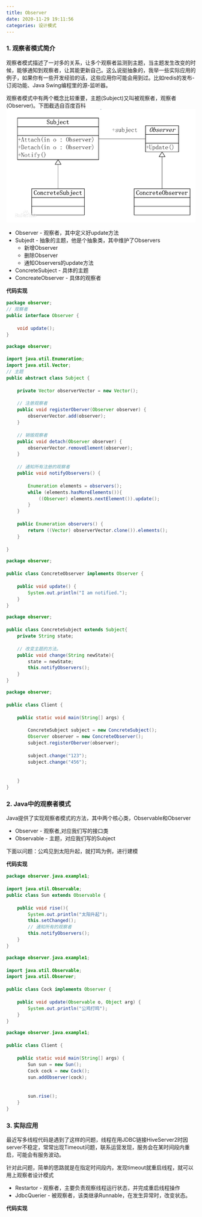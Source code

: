 ```yaml
---
title: Observer
date: 2020-11-29 19:11:56
categories: 设计模式
---
```



### 1. 观察者模式简介

观察者模式描述了一对多的关系，让多个观察者监测到主题，当主题发生改变的时候，能够通知到观察者，让其能更新自己。这么说挺抽象的，我举一些实际应用的例子，如果你有一些开发经验的话，这些应用你可能会用到过。比如redis的发布-订阅功能、Java Swing编程里的源-监听器。

观察者模式中有两个概念比较重要，主题(Subject)又叫被观察者，观察者(Observer)。下图截选自百度百科
![title](https://raw.githubusercontent.com/Demo233/images/main/gitnote/2020/11/29/e7cd7b899e510fb3d7db4436d133c895d0430c54-1606650189080.png)

* Observer - 观察者，其中定义好update方法
* Subjedt - 抽象的主题，他是个抽象类，其中维护了Observers
	* 新增Observer
	* 删除Observer
	* 通知Observers的update方法
* ConcreteSubject - 具体的主题
* ConcreateObserver - 具体的观察者

**代码实现**

```java
package observer;
// 观察者
public interface Observer {

    void update();
}
```

```java
package observer;

import java.util.Enumeration;
import java.util.Vector;
// 主题
public abstract class Subject {

    private Vector observerVector = new Vector();

    // 注册观察者
    public void registerOberver(Observer observer) {
        observerVector.add(observer);
    }

    // 销毁观察者
    public void detach(Observer observer) {
        observerVector.removeElement(observer);
    }

    // 通知所有注册的观察者
    public void notifyObservers() {

        Enumeration elements = observers();
        while (elements.hasMoreElements()){
            ((Observer) elements.nextElement()).update();
        }
    }

    public Enumeration observers() {
        return ((Vector) observerVector.clone()).elements();
    }

}

```

```java
package observer;

public class ConcreteObserver implements Observer {

    public void update() {
        System.out.println("I am notified.");
    }
}
```

```java
package observer;

public class ConcreteSubject extends Subject{
    private String state;

    // 改变主题的方法。
    public void change(String newState){
        state = newState;
        this.notifyObservers();
    }
}

```

```java
package observer;

public class Client {

    public static void main(String[] args) {

        ConcreteSubject subject = new ConcreteSubject();
        Observer observer = new ConcreteObserver();
        subject.registerOberver(observer);

        subject.change("123");
        subject.change("456");


    }
}
```

### 2. Java中的观察者模式

Java提供了实现观察者模式的方法，其中两个核心类，Observable和Observer

* Observer - 观察者,对应我们写的接口类
* Observable - 主题，对应我们写的Subject

下面以问题：公鸡见到太阳升起，就打鸣为例，进行建模

**代码实现**

```java
package observer.java.example1;

import java.util.Observable;
public class Sun extends Observable {

    public void rise(){
        System.out.println("太阳升起");
        this.setChanged();
        // 通知所有的观察者
        this.notifyObservers();
    }
}

```

```java
package observer.java.example1;

import java.util.Observable;
import java.util.Observer;

public class Cock implements Observer {

    public void update(Observable o, Object arg) {
        System.out.println("公鸡打鸣");
    }
}

```

```java
package observer.java.example1;

public class Client {

    public static void main(String[] args) {
        Sun sun = new Sun();
        Cock cock = new Cock();
        sun.addObserver(cock);


        sun.rise();
    }
}

```

### 3. 实际应用

最近写多线程代码是遇到了这样的问题，线程在用JDBC链接HiveServer2时因server不稳定，常常出现Timeout问题，联系运营发现，服务会在某时间段内重启，可能会有服务波动。

针对此问题，简单的思路就是在指定时间段内，发现timeout就重启线程，就可以用上观察者设计模式

* Restartor - 观察者，主要负责观察线程运行状态，并完成重启线程操作
* JdbcQuerier - 被观察者，该类继承Runnable，在发生异常时，改变状态。

**代码实现**



